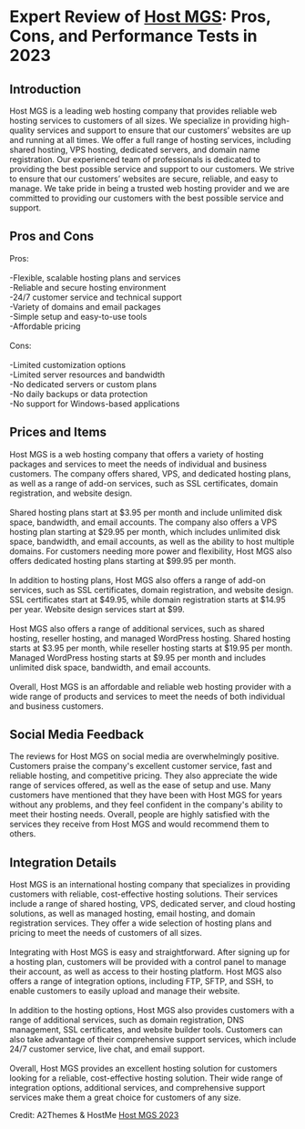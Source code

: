 <h1>Expert Review of <a href="https://a2themes.com/host-mgs-reviews">Host MGS</a>: Pros, Cons, and Performance Tests in 2023</h1>
<h2>Introduction</h2>
Host MGS is a leading web hosting company that provides reliable web hosting services to customers of all sizes. We specialize in providing high-quality services and support to ensure that our customers’ websites are up and running at all times. We offer a full range of hosting services, including shared hosting, VPS hosting, dedicated servers, and domain name registration. Our experienced team of professionals is dedicated to providing the best possible service and support to our customers. We strive to ensure that our customers’ websites are secure, reliable, and easy to manage. We take pride in being a trusted web hosting provider and we are committed to providing our customers with the best possible service and support.
<h2>Pros and Cons</h2>
Pros:<br><br>-Flexible, scalable hosting plans and services<br>-Reliable and secure hosting environment<br>-24/7 customer service and technical support<br>-Variety of domains and email packages<br>-Simple setup and easy-to-use tools<br>-Affordable pricing<br><br>Cons:<br><br>-Limited customization options<br>-Limited server resources and bandwidth<br>-No dedicated servers or custom plans<br>-No daily backups or data protection<br>-No support for Windows-based applications
<h2>Prices and Items</h2>
Host MGS is a web hosting company that offers a variety of hosting packages and services to meet the needs of individual and business customers. The company offers shared, VPS, and dedicated hosting plans, as well as a range of add-on services, such as SSL certificates, domain registration, and website design.<br><br>Shared hosting plans start at $3.95 per month and include unlimited disk space, bandwidth, and email accounts. The company also offers a VPS hosting plan starting at $29.95 per month, which includes unlimited disk space, bandwidth, and email accounts, as well as the ability to host multiple domains. For customers needing more power and flexibility, Host MGS also offers dedicated hosting plans starting at $99.95 per month.<br><br>In addition to hosting plans, Host MGS also offers a range of add-on services, such as SSL certificates, domain registration, and website design. SSL certificates start at $49.95, while domain registration starts at $14.95 per year. Website design services start at $99.<br><br>Host MGS also offers a range of additional services, such as shared hosting, reseller hosting, and managed WordPress hosting. Shared hosting starts at $3.95 per month, while reseller hosting starts at $19.95 per month. Managed WordPress hosting starts at $9.95 per month and includes unlimited disk space, bandwidth, and email accounts.<br><br>Overall, Host MGS is an affordable and reliable web hosting provider with a wide range of products and services to meet the needs of both individual and business customers.
<h2>Social Media Feedback</h2>
The reviews for Host MGS on social media are overwhelmingly positive. Customers praise the company's excellent customer service, fast and reliable hosting, and competitive pricing. They also appreciate the wide range of services offered, as well as the ease of setup and use. Many customers have mentioned that they have been with Host MGS for years without any problems, and they feel confident in the company's ability to meet their hosting needs. Overall, people are highly satisfied with the services they receive from Host MGS and would recommend them to others.
<h2>Integration Details</h2>
Host MGS is an international hosting company that specializes in providing customers with reliable, cost-effective hosting solutions. Their services include a range of shared hosting, VPS, dedicated server, and cloud hosting solutions, as well as managed hosting, email hosting, and domain registration services. They offer a wide selection of hosting plans and pricing to meet the needs of customers of all sizes.<br><br>Integrating with Host MGS is easy and straightforward. After signing up for a hosting plan, customers will be provided with a control panel to manage their account, as well as access to their hosting platform. Host MGS also offers a range of integration options, including FTP, SFTP, and SSH, to enable customers to easily upload and manage their website.<br><br>In addition to the hosting options, Host MGS also provides customers with a range of additional services, such as domain registration, DNS management, SSL certificates, and website builder tools. Customers can also take advantage of their comprehensive support services, which include 24/7 customer service, live chat, and email support.<br><br>Overall, Host MGS provides an excellent hosting solution for customers looking for a reliable, cost-effective hosting solution. Their wide range of integration options, additional services, and comprehensive support services make them a great choice for customers of any size.
<p>Credit: A2Themes & HostMe <a href="https://a2themes.com/host-mgs-reviews">Host MGS 2023</a></p>